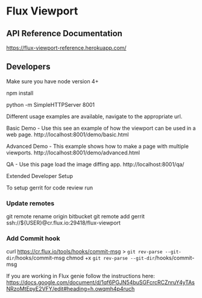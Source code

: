 # Flux Viewport

## API Reference Documentation
https://flux-viewport-reference.herokuapp.com/

## Developers
Make sure you have node version 4+

npm install

python -m SimpleHTTPServer 8001

Different usage examples are available, navigate to the appropriate url.

Basic Demo - Use this see an example of how the viewport can be used in a web page.
http://localhost:8001/demo/basic.html

Advanced Demo - This example shows how to make a page with multiple viewports.
http://localhost:8001/demo/advanced.html

QA - Use this page load the image diffing app.
http://localhost:8001/qa/

Extended Developer Setup

To setup gerrit for code review run

### Update remotes
git remote rename origin bitbucket
git remote add gerrit ssh://${USER}@cr.flux.io:29418/flux-viewport

### Add Commit hook
curl https://cr.flux.io/tools/hooks/commit-msg > `git rev-parse --git-dir`/hooks/commit-msg
chmod +x `git rev-parse --git-dir`/hooks/commit-msg

If you are working in Flux genie follow the instructions here:
https://docs.google.com/document/d/1qf6PGJN54buSGFcrcRCZnruY4yTAsNRzoMtEpyE2VFY/edit#heading=h.owqmh4p4ruch